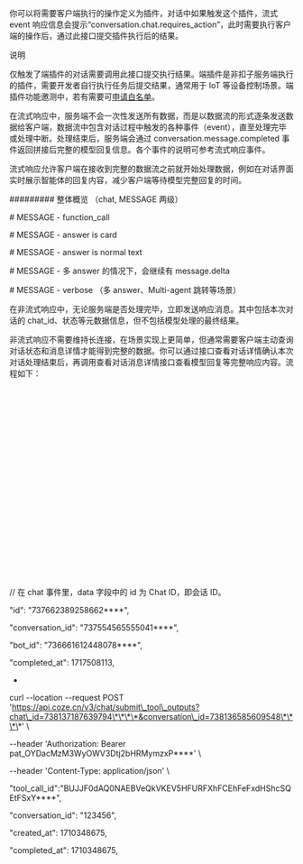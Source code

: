 你可以将需要客户端执行的操作定义为插件，对话中如果触发这个插件，流式 event 响应信息会提示“conversation.chat.requires\_action”，此时需要执行客户端的操作后，通过此接口提交插件执行后的结果。

说明

仅触发了端插件的对话需要调用此接口提交执行结果。端插件是非扣子服务端执行的插件，需要开发者自行执行任务后提交结果，通常用于 IoT 等设备控制场景。端插件功能邀测中，若有需要可[申请白名单](mailto:feedback@coze.cn)。



在流式响应中，服务端不会一次性发送所有数据，而是以数据流的形式逐条发送数据给客户端，数据流中包含对话过程中触发的各种事件（event），直至处理完毕或处理中断。处理结束后，服务端会通过 conversation.message.completed 事件返回拼接后完整的模型回复信息。各个事件的说明可参考流式响应事件。

流式响应允许客户端在接收到完整的数据流之前就开始处理数据，例如在对话界面实时展示智能体的回复内容，减少客户端等待模型完整回复的时间。



######### 整体概览 （chat, MESSAGE 两级）

\# MESSAGE - function\_call

\# MESSAGE - answer is card

\# MESSAGE - answer is normal text

\# MESSAGE - 多 answer 的情况下，会继续有 message.delta

\# MESSAGE - verbose （多 answer、Multi-agent 跳转等场景）





在非流式响应中，无论服务端是否处理完毕，立即发送响应消息。其中包括本次对话的 chat\_id、状态等元数据信息，但不包括模型处理的最终结果。

非流式响应不需要维持长连接，在场景实现上更简单，但通常需要客户端主动查询对话状态和消息详情才能得到完整的数据。你可以通过接口查看对话详情确认本次对话处理结束后，再调用查看对话消息详情接口查看模型回复等完整响应内容。流程如下：



![](data:image/svg+xml;base64,PHN2ZyB3aWR0aD0iMjgyIiBoZWlnaHQ9IjM0MCIgdmVyc2lvbj0iMS4xIiB4bWxucz0iaHR0cDovL3d3dy53My5vcmcvMjAwMC9zdmciPjwvc3ZnPg==)







// 在 chat 事件里，data 字段中的 id 为 Chat ID，即会话 ID。

"id": "737662389258662\*\*\*\*",

"conversation\_id": "737554565555041\*\*\*\*",

"bot\_id": "736661612448078\*\*\*\*",

"completed\_at": 1717508113,





-   





curl --location --request POST 'https://api.coze.cn/v3/chat/submit\_tool\_outputs?chat\_id=738137187639794\*\*\*\*&conversation\_id=738136585609548\*\*\*\*' \\

\--header 'Authorization: Bearer pat\_OYDacMzM3WyOWV3Dtj2bHRMymzxP\*\*\*\*' \\

\--header 'Content-Type: application/json' \\

"tool\_call\_id":"BUJJF0dAQ0NAEBVeQkVKEV5HFURFXhFCEhFeFxdHShcSQEtFSxY\*\*\*\*",





"conversation\_id": "123456",

"created\_at": 1710348675,

"completed\_at": 1710348675,

